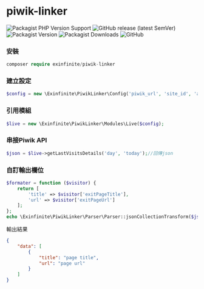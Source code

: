# piwik-linker

![Packagist PHP Version Support](https://img.shields.io/packagist/php-v/exinfinite/piwik-linker)
![GitHub release (latest SemVer)](https://img.shields.io/github/v/release/exinfinite/piwik-linker)
![Packagist Version](https://img.shields.io/packagist/v/exinfinite/piwik-linker)
![Packagist Downloads](https://img.shields.io/packagist/dt/exinfinite/piwik-linker)
![GitHub](https://img.shields.io/github/license/exinfinite/piwik-linker)

### 安裝

```php
composer require exinfinite/piwik-linker
```

### 建立設定

```php
$config = new \Exinfinite\PiwikLinker\Config('piwik_url', 'site_id', 'auth_token');
```

### 引用模組

```php
$live = new \Exinfinite\PiwikLinker\Modules\Live($config);
```

### 串接Piwik API

```php
$json = $live->getLastVisitsDetails('day', 'today');//回傳json
```

### 自訂輸出欄位

```php
$formater = function ($visitor) {
    return [
        'title' => $visitor['exitPageTitle'],
        'url' => $visitor['exitPageUrl']
    ];
};
echo \Exinfinite\PiwikLinker\Parser\Parser::jsonCollectionTransform($json, $formater);
```

輸出結果
```json
{
    "data": [
        {
            "title": "page title",
            "url": "page url"
        }
    ]
}
```